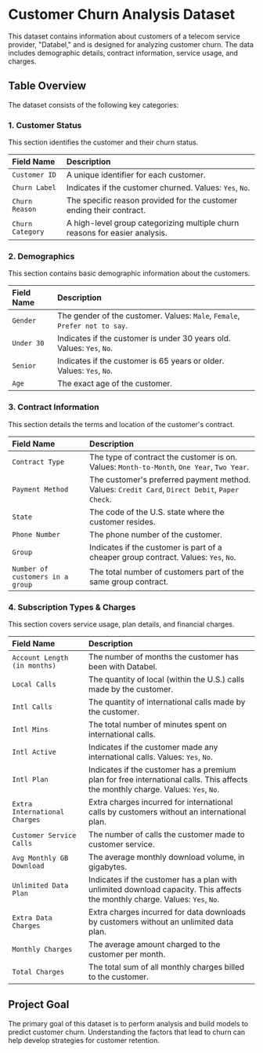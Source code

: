 # Customer Churn Analysis Dataset

This dataset contains information about customers of a telecom service provider, "Databel," and is designed for analyzing customer churn. The data includes demographic details, contract information, service usage, and charges.

## Table Overview

The dataset consists of the following key categories:

### 1. Customer Status
This section identifies the customer and their churn status.

| Field Name | Description |
| :--- | :--- |
| `Customer ID` | A unique identifier for each customer. |
| `Churn Label` | Indicates if the customer churned. Values: `Yes`, `No`. |
| `Churn Reason` | The specific reason provided for the customer ending their contract. |
| `Churn Category` | A high-level group categorizing multiple churn reasons for easier analysis. |

### 2. Demographics
This section contains basic demographic information about the customers.

| Field Name | Description |
| :--- | :--- |
| `Gender` | The gender of the customer. Values: `Male`, `Female`, `Prefer not to say`. |
| `Under 30` | Indicates if the customer is under 30 years old. Values: `Yes`, `No`. |
| `Senior` | Indicates if the customer is 65 years or older. Values: `Yes`, `No`. |
| `Age` | The exact age of the customer. |

### 3. Contract Information
This section details the terms and location of the customer's contract.

| Field Name | Description |
| :--- | :--- |
| `Contract Type` | The type of contract the customer is on. Values: `Month-to-Month`, `One Year`, `Two Year`. |
| `Payment Method` | The customer's preferred payment method. Values: `Credit Card`, `Direct Debit`, `Paper Check`. |
| `State` | The code of the U.S. state where the customer resides. |
| `Phone Number` | The phone number of the customer. |
| `Group` | Indicates if the customer is part of a cheaper group contract. Values: `Yes`, `No`. |
| `Number of customers in a group` | The total number of customers part of the same group contract. |

### 4. Subscription Types & Charges
This section covers service usage, plan details, and financial charges.

| Field Name | Description |
| :--- | :--- |
| `Account Length (in months)` | The number of months the customer has been with Databel. |
| `Local Calls` | The quantity of local (within the U.S.) calls made by the customer. |
| `Intl Calls` | The quantity of international calls made by the customer. |
| `Intl Mins` | The total number of minutes spent on international calls. |
| `Intl Active` | Indicates if the customer made any international calls. Values: `Yes`, `No`. |
| `Intl Plan` | Indicates if the customer has a premium plan for free international calls. This affects the monthly charge. Values: `Yes`, `No`. |
| `Extra International Charges` | Extra charges incurred for international calls by customers without an international plan. |
| `Customer Service Calls` | The number of calls the customer made to customer service. |
| `Avg Monthly GB Download` | The average monthly download volume, in gigabytes. |
| `Unlimited Data Plan` | Indicates if the customer has a plan with unlimited download capacity. This affects the monthly charge. Values: `Yes`, `No`. |
| `Extra Data Charges` | Extra charges incurred for data downloads by customers without an unlimited data plan. |
| `Monthly Charges` | The average amount charged to the customer per month. |
| `Total Charges` | The total sum of all monthly charges billed to the customer. |

## Project Goal
The primary goal of this dataset is to perform analysis and build models to predict customer churn. Understanding the factors that lead to churn can help develop strategies for customer retention.

